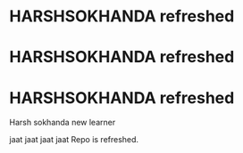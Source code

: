 # HARSHSOKHANDA refreshed

# HARSHSOKHANDA refreshed

# HARSHSOKHANDA refreshed

Harsh sokhanda new learner

jaat
jaat
jaat
jaat
Repo is refreshed.
